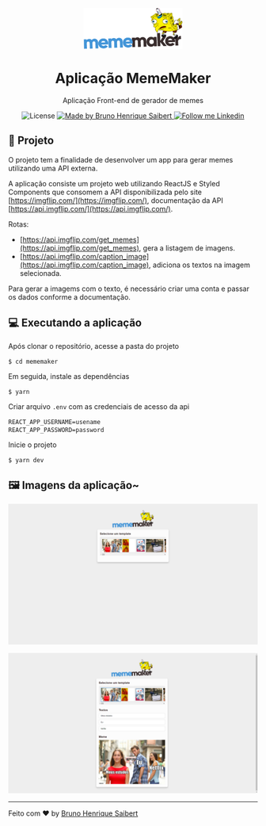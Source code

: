 <p align="center">
    <img alt="MemeMaker" src="https://raw.githubusercontent.com/BrunoSaibert/mememaker/master/src/images/mememaker.png" width="200px" />
</p>

<h1 align="center">
  Aplicação MemeMaker
</h1>

<p align="center">Aplicação Front-end de gerador de memes</p>

<p align="center">
  <img alt="License" src="https://img.shields.io/badge/license-MIT-191A1E">

  <a href="https://github.com/BrunoSaibert">
    <img alt="Made by Bruno Henrique Saibert" src="https://img.shields.io/badge/Made%20by-Bruno%20Henrique%20Saibert-191A1E">
  </a>

  <a href="https://linkedin.com/in/brunohenriquesaibert">
    <img alt="Follow me Linkedin" src="https://img.shields.io/badge/Follow%20up-brunohenriquesaibert-191A1E?style=social&logo=linkedin">
  </a>
</p>

## 🚀 Projeto

O projeto tem a finalidade de desenvolver um app para gerar memes utilizando uma API externa.

A aplicação consiste um projeto web utilizando ReactJS e Styled Components que consomem a API disponibilizada pelo site [https://imgflip.com/](https://imgflip.com/), documentação da API [https://api.imgflip.com/](https://api.imgflip.com/).

Rotas:

- [https://api.imgflip.com/get_memes](https://api.imgflip.com/get_memes), gera a listagem de imagens.
- [https://api.imgflip.com/caption_image](https://api.imgflip.com/caption_image), adiciona os textos na imagem selecionada.

Para gerar a imagems com o texto, é necessário criar uma conta e passar os dados conforme a documentação.

## 💻 Executando a aplicação

Após clonar o repositório, acesse a pasta do projeto

```
$ cd mememaker
```

Em seguida, instale as dependências

```
$ yarn
```

Criar arquivo `.env` com as credenciais de acesso da api

```
REACT_APP_USERNAME=usename
REACT_APP_PASSWORD=password
```

Inicie o projeto

```
$ yarn dev
```

## 🖼 Imagens da aplicação~

<p align="center">
    <img alt="MemeMaker" src="https://raw.githubusercontent.com/BrunoSaibert/mememaker/master/src/images/mememaker-1.jpg" />
</p>

<p align="center">
    <img alt="MemeMaker" src="https://raw.githubusercontent.com/BrunoSaibert/mememaker/master/src/images/mememaker-2.jpg" />
</p>

---

Feito com ♥ by [Bruno Henrique Saibert](https://www.linkedin.com/in/brunohenriquesaibert)
